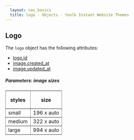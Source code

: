 ```yaml
---
  layout: nav_basics
  title: logo - Objects - Yoolk Instant Website Themes
---
```


<h2 class="section-title">Logo</h2>

The <code>logo</code> object has the following attributes:

<div class="panel">
  <div class="panel-body">
    <ul>
      <li>
        <a href="#id">logo.id</a>
      </li>
      <li>
        <a href="#created_at">image.created_at</a>
      </li>
      <li>
        <a href="#updated_at">image.updated_at</a>
      </li>
    </ul>
  </div>
</div>

<h5 class="sub-section-title">
  Parameters: image sizes
</h5>
<table class="table" rules="all" frame="void">
  <tr>
    <th height="56">styles</th>
    <th>size</th>
  </tr>
  <tr>
    <td>small</td>
    <td>196 x auto</td>
  </tr>
  <tr>
    <td>medium</td>
    <td>322 x auto</td>
  </tr>
  <tr>
    <td>large</td>
    <td>994 x auto</td>
  </tr>
</table>